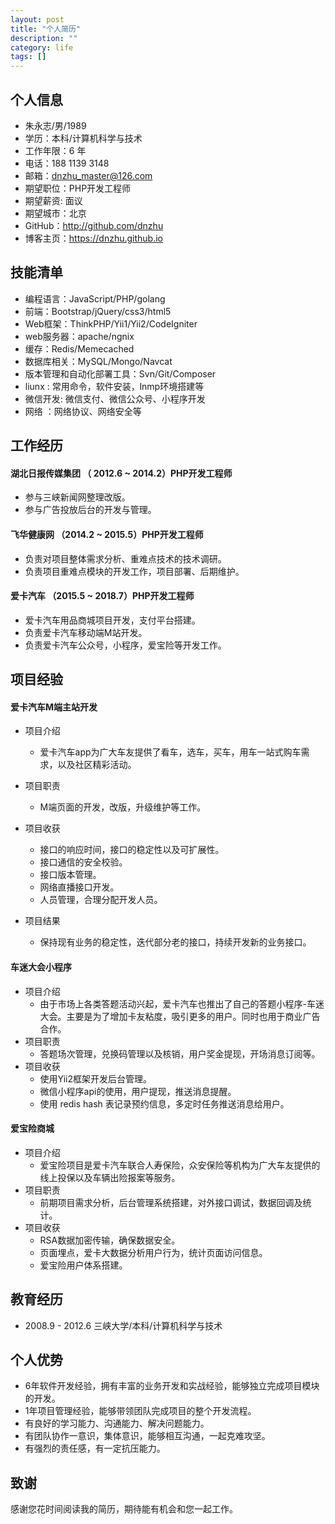 ```yaml
---
layout: post
title: "个人简历"
description: ""
category: life
tags: []
---
```


## 个人信息

- 朱永志/男/1989
- 学历：本科/计算机科学与技术 
- 工作年限：6 年
- 电话：188 1139 3148
- 邮箱：dnzhu_master@126.com
- 期望职位：PHP开发工程师
- 期望薪资: 面议
- 期望城市：北京
- GitHub：http://github.com/dnzhu
- 博客主页：https://dnzhu.github.io

## 技能清单

- 编程语言：JavaScript/PHP/golang
- 前端：Bootstrap/jQuery/css3/html5
- Web框架：ThinkPHP/Yii1/Yii2/CodeIgniter
- web服务器：apache/ngnix
- 缓存：Redis/Memecached
- 数据库相关：MySQL/Mongo/Navcat
- 版本管理和自动化部署工具：Svn/Git/Composer 
- liunx : 常用命令，软件安装，lnmp环境搭建等
- 微信开发: 微信支付、微信公众号、小程序开发
- 网络 ：网络协议、网络安全等

## 工作经历

#### 湖北日报传媒集团 （ 2012.6 ~ 2014.2）PHP开发工程师

- 参与三峡新闻网整理改版。
- 参与广告投放后台的开发与管理。

#### 飞华健康网 （2014.2 ~ 2015.5）PHP开发工程师

- 负责对项目整体需求分析、重难点技术的技术调研。
- 负责项目重难点模块的开发工作，项目部署、后期维护。

#### 爱卡汽车 （2015.5 ~ 2018.7）PHP开发工程师

- 爱卡汽车用品商城项目开发，支付平台搭建。
- 负责爱卡汽车移动端M站开发。
- 负责爱卡汽车公众号，小程序，爱宝险等开发工作。

## 项目经验

#### 爱卡汽车M端主站开发

- 项目介绍
    - 爱卡汽车app为广大车友提供了看车，选车，买车，用车一站式购车需求，以及社区精彩活动。
- 项目职责
    - M端页面的开发，改版，升级维护等工作。
- 项目收获
    - 接口的响应时间，接口的稳定性以及可扩展性。
    - 接口通信的安全校验。
    - 接口版本管理。
    - 网络直播接口开发。
    - 人员管理，合理分配开发人员。 

- 项目结果
   - 保持现有业务的稳定性，迭代部分老的接口，持续开发新的业务接口。
   
#### 车迷大会小程序

- 项目介绍
  - 由于市场上各类答题活动兴起，爱卡汽车也推出了自己的答题小程序-车迷大会。主要是为了增加卡友粘度，吸引更多的用户。同时也用于商业广告合作。
- 项目职责
  - 答题场次管理，兑换码管理以及核销，用户奖金提现，开场消息订阅等。
- 项目收获
  - 使用Yii2框架开发后台管理。
  - 微信小程序api的使用，用户提现，推送消息提醒。
  - 使用 redis hash 表记录预约信息，多定时任务推送消息给用户。

#### 爱宝险商城

- 项目介绍
  -  爱宝险项目是爱卡汽车联合人寿保险，众安保险等机构为广大车友提供的线上投保以及车辆出险报案等服务。
- 项目职责
  - 前期项目需求分析，后台管理系统搭建，对外接口调试，数据回调及统计。
- 项目收获
  - RSA数据加密传输，确保数据安全。
  - 页面埋点，爱卡大数据分析用户行为，统计页面访问信息。
  - 爱宝险用户体系搭建。

## 教育经历

- 2008.9 - 2012.6 三峡大学/本科/计算机科学与技术

## 个人优势

- 6年软件开发经验，拥有丰富的业务开发和实战经验，能够独立完成项目模块的开发。
- 1年项目管理经验，能够带领团队完成项目的整个开发流程。
- 有良好的学习能力、沟通能力、解决问题能力。
- 有团队协作一意识，集体意识，能够相互沟通，一起克难攻坚。
- 有强烈的责任感，有一定抗压能力。

## 致谢

感谢您花时间阅读我的简历，期待能有机会和您一起工作。






